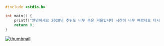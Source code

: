 ```c
#include <stdio.h>

int main() {
    printf("안녕하세요 2020년 추워도 너무 추운 겨울입니다 시간이 너무 빠르네요 다시 안녕하세요 큰 따옴표 우와 너한테 진짜가 진짜가");
    return 0;
}
```
[![thumbnail](https://yatcha.club/thumbnail.png/)](https://yatcha.club/)

